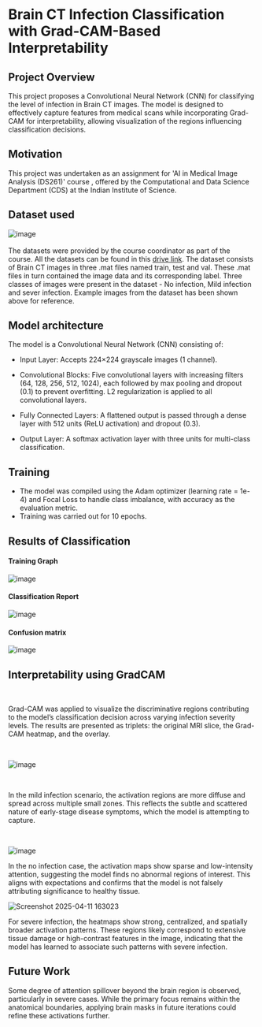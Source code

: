 # Brain CT Infection Classification with Grad-CAM-Based Interpretability

## Project Overview
This project proposes a Convolutional Neural Network (CNN) for classifying the level of infection in Brain CT images. The model is designed to effectively capture features from medical scans while 
incorporating Grad-CAM for interpretability, allowing visualization of the regions influencing classification decisions.


## Motivation
This project was undertaken as an assignment for 'AI in Medical Image Analysis (DS261)' course , offered by the Computational and Data Science Department (CDS) at the Indian Institute of Science.

## Dataset used
![image](https://github.com/user-attachments/assets/e00bd5ae-3447-4edd-b8df-5f965d141d94)
<br>
<br>
The datasets were provided by the course coordinator as part of the course. All the datasets can be found in this [drive link](https://drive.google.com/file/d/1dAipNcsiv03DObxnhFwcaG2mTySoG7Ba/view?usp=sharing). The dataset consists of Brain CT images in three .mat
files named train, test and val. These .mat files in turn contained the image data and its corresponding label. Three classes of images were present in the dataset - No infection,
Mild infection and sever infection. Example images from the dataset has been shown above for reference.

## Model architecture
The model is a Convolutional Neural Network (CNN) consisting of:

+ Input Layer: Accepts 224×224 grayscale images (1 channel).

+ Convolutional Blocks: Five convolutional layers with increasing filters (64, 128, 256, 512, 1024), each followed by max pooling and dropout (0.1) to prevent overfitting. L2 regularization is applied to all convolutional layers.

+ Fully Connected Layers: A flattened output is passed through a dense layer with 512 units (ReLU activation) and dropout (0.3).

+ Output Layer: A softmax activation layer with three units for multi-class classification.

## Training
+ The model was compiled using the Adam optimizer (learning rate = 1e-4) and Focal Loss to handle class imbalance, with accuracy as the evaluation metric.
+ Training was carried out for 10 epochs.
  
## Results of Classification
#### Training Graph
![image](https://github.com/user-attachments/assets/2adf6f9d-af61-417a-a603-d6c9c9b7be28)

#### Classification Report
![image](https://github.com/user-attachments/assets/f52fc7f7-2ae4-4f8f-aa95-d312abd298d6)

#### Confusion matrix
![image](https://github.com/user-attachments/assets/e2b37301-0029-4d42-b0bd-b632b4ff1b66)






## Interpretability using GradCAM
<br>

Grad-CAM was applied to visualize the discriminative regions contributing to the model’s classification decision across varying infection severity levels. 
The results are presented as triplets: the original MRI slice, the Grad-CAM heatmap, and the overlay.

<br>

![image](https://github.com/user-attachments/assets/86acfc13-55f3-439e-b7a1-e12f70a2dd43)

<br>

In the mild infection scenario, the activation regions are more diffuse and spread across multiple small zones. This reflects the subtle and scattered nature of early-stage disease symptoms,
which the model is attempting to capture.

<br>

![image](https://github.com/user-attachments/assets/5f188dd5-cebc-47bf-9af8-283291f0f6ea)

In the no infection case, the activation maps show sparse and low-intensity attention, suggesting the model finds no abnormal regions of interest.
This aligns with expectations and confirms that the model is not falsely attributing significance to healthy tissue.

![Screenshot 2025-04-11 163023](https://github.com/user-attachments/assets/3dc70a67-b6be-4100-89e4-ab1e44e167f9)

For severe infection, the heatmaps show strong, centralized, and spatially broader activation patterns. These regions likely correspond to extensive tissue damage or 
high-contrast features in the image, indicating that the model has learned to associate such patterns with severe infection.

## Future Work

Some degree of attention spillover beyond the brain region is observed, particularly in severe cases. While the primary focus remains within the anatomical boundaries, applying brain masks in future iterations could refine these activations further.
